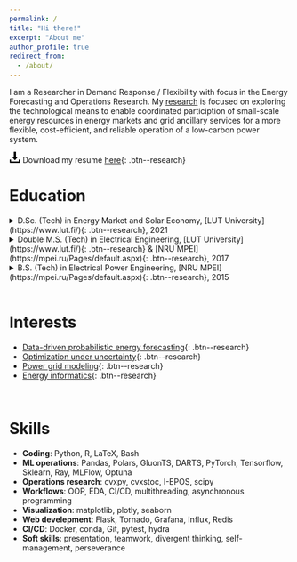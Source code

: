 ```yaml
---
permalink: /
title: "Hi there!"
excerpt: "About me"
author_profile: true
redirect_from: 
  - /about/
---
```


I am a Researcher in Demand Response / Flexibility with focus in the Energy Forecasting and Operations Research. My [research](research) is focused on exploring the technological means to enable coordinated particiption of small-scale energy resources in energy markets and grid ancillary services for a more flexible, cost-efficient, and reliable
operation of a low-carbon power system. 

<img style="vertical-align: center" width="20" height="20" src="/images/download.png" alt="Resume download">   Download my resumé [here](/files/CV_Mashlakov_A.pdf){: .btn--research}

Education
======

<details>
  <summary markdown="span"> D.Sc. (Tech) in Energy Market and Solar Economy, [LUT University](https://www.lut.fi/){: .btn--research}, 2021
</summary>
  <ul>
    <li>Dissertation: 
      <a href="https://lutpub.lut.fi/handle/10024/163509">
        <i>Flexibility aggregation of local energy systems—interconnecting, forecasting, and scheduling</i>
      </a>
    </li>
    <li>Presentation: 
      <a href="https://raw.githubusercontent.com/aleksei-mashlakov/LUT-beamer-presentation-template/main/Example_presentation.pdf">
        <i>Lectio praecursoria</i>
      </a>
    </li>
  </ul>
</details>
<details>
  <summary markdown="span"> Double M.S. (Tech) in Electrical Engineering, [LUT University](https://www.lut.fi/){: .btn--research} & [NRU MPEI](https://mpei.ru/Pages/default.aspx){: .btn--research}, 2017
</summary>
  <ul>
    <li>Specialization 1: Control Systems in Industrial Electronics.</li>
    <li>Specialization 2: Grid Protection and Automation</li>
    <li>Master's thesis: 
      <a href="https://lutpub.lut.fi/handle/10024/143328">
        <i>Simulations on dispersed voltage control in distribution network</i>
      </a>
    </li>
  </ul>

</details>
<details>
  <summary markdown="span"> B.S. (Tech) in Electrical Power Engineering, [NRU MPEI](https://mpei.ru/Pages/default.aspx){: .btn--research}, 2015
</summary>
  <ul>
    <li>Specialization: Relay Protection and Automation of Electrical Power Systems</li>
  </ul>
</details>

<br style="line-height: 1px"/>

Interests
======

* [Data-driven probabilistic energy forecasting](/research/energy-forecasting){: .btn--research}
* [Optimization under uncertainty](/research/optimization){: .btn--research}
* [Power grid modeling](/research/power-grid-modeling){: .btn--research}
* [Energy informatics](/research/energy-informatics){: .btn--research}

<br style="line-height: 1px"/>

Skills
======

* **Coding**: Python, R, LaTeX, Bash
* **ML operations**: Pandas, Polars, GluonTS, DARTS, PyTorch, Tensorflow, Sklearn, Ray, MLFlow, Optuna
* **Operations research**: cvxpy, cvxstoc, I-EPOS, scipy
* **Workflows**: OOP, EDA, CI/CD, multithreading, asynchronous programming
* **Visualization**: matplotlib, plotly, seaborn
* **Web develepment**: Flask, Tornado, Grafana, Influx, Redis
* **CI/CD**: Docker, conda, Git, pytest, hydra
* **Soft skills**: presentation, teamwork, divergent thinking, self-management, perseverance


